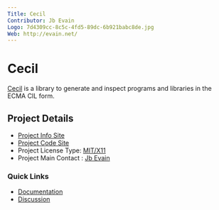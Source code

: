 ```yaml
---
Title: Cecil
Contributor: Jb Evain
Logo: 7d4309cc-8c5c-4fd5-89dc-6b921babc8de.jpg
Web: http://evain.net/
---
```

# Cecil

[Cecil](https://github.com/jbevain/cecil) is a library to generate and inspect programs and libraries in the ECMA CIL form.

## Project Details

* [Project Info Site](https://github.com/jbevain/cecil)
* [Project Code Site](https://github.com/jbevain/cecil)
* Project License Type: [MIT/X11](https://github.com/jbevain/cecil/blob/master/LICENSE.txt)
* Project Main Contact : [Jb Evain](https://github.com/jbevain)

### Quick Links

* [Documentation](https://github.com/jbevain/cecil/wiki)
* [Discussion](https://groups.google.com/group/mono-cecil)
